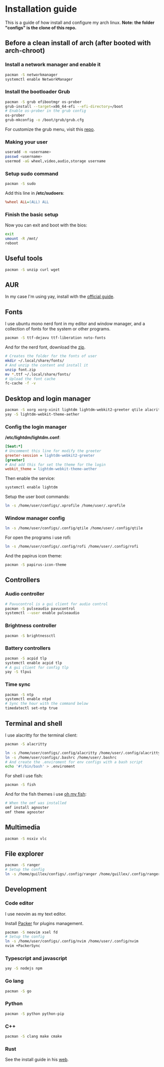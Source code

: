 # Installation guide

This is a guide of how install and configure my arch linux.
**Note: the folder "configs" is the clone of this repo.**

## Before a clean install of arch (after booted with arch-chroot)

### Install a network manager and enable it

```bash
pacman -S networkmanager
systemctl enable NetworkManager
```

### Install the bootloader Grub

```bash
pacman -S grub efibootmgr os-prober
grub-install --target=x86_64-efi --efi-directory=/boot
# Enable os-prober in the grub config
os-prober
grub-mkconfig -o /boot/grub/grub.cfg
```

For customize the grub menu, visit this [repo](https://github.com/vinceliuice/grub2-themes).

### Making your user

```bash
useradd -m <username>
passwd <username>
usermod -aG wheel,video,audio,storage username
```

### Setup sudo command

```bash
pacman -S sudo
```

Add this line in **/etc/sudoers**:

```ini
%wheel ALL=(ALL) ALL
```

### Finish the basic setup

Now you can exit and boot with the bios:

```bash
exit
umount -R /mnt/
reboot
```

## Useful tools

```bash
pacman -S unzip curl wget
```

## AUR

In my case I'm using yay, install with
the [official guide](https://github.com/Jguer/yay).

## Fonts

I use ubuntu mono nerd font in my editor and window manager,
and a collection of fonts for the system or other programs.

```bash
pacman -S ttf-dejavu ttf-liberation noto-fonts
```

And for the nerd font, download the [zip](https://github.com/ryanoasis/nerd-fonts).

```bash
# Creates the folder for the fonts of user
mkdir ~/.local/share/fonts/
# And unzip the content and install it
unzip font.zip
mv *.ttf ~/.local/share/fonts/
# Upload the font cache
fc-cache -f -v
```

## Desktop and login manager

```bash
pacman -S xorg xorg-xinit lightdm lightdm-webkit2-greeter qtile alacritty python python-psutil rofi scrot firefox
yay -S lightdm-webkit-theme-aether
```

### Config the login manager

**/etc/lightdm/lightdm.conf**:

```ini
[Seat:*]
# Uncomment this line for modify the greeter
greeter-session = lightdm-webkit2-greeter
[greeter]
# And add this for set the theme for the login 
webkit_theme = lightdm-webkit-theme-aether
```

Then enable the service:

```bash
systemctl enable lightdm
```

Setup the user boot commands:

```bash
ln -s /home/user/configs/.xprofile /home/user/.xprofile
```

### Window manager config

```bash
ln -s /home/user/configs/.config/qtile /home/user/.config/qtile
```

For open the programs i use rofi:

```bash
ln -s /home/user/configs/.config/rofi /home/user/.config/rofi
```

And the papirus icon theme:

```bash
pacman -S papirus-icon-theme
```

## Controllers

### Audio controller

```bash
# Pavucontrol is a gui client for audio control
pacman -S pulseaudio pavucontrol
systemctl --user enable pulseaudio
```

### Brightness controller

```bash
pacman -S brightnessctl
```

### Battery controllers

```bash
pacman -S acpid tlp
systemctl enable acpid tlp
# A gui client for config tlp
yay -S tlpui
```

### Time sync

```bash
pacman -S ntp
systemctl enable ntpd
# Sync the hour with the command below
timedatectl set-ntp true
```

## Terminal and shell

I use alacritty for the terminal client:

```bash
pacman -S alacritty
```

```bash
ln -s /home/user/configs/.config/alacritty /home/user/.config/alacritty
ln -s /home/user/configs/.bashrc /home/user/.bashrc
# And create the .enviroment for env configs with a bash script
echo '#!/bin/bash' > .enviroment
```

For shell i use fish:

```bash
pacman -S fish
```

And for the fish themes i use [oh my fish](https://github.com/oh-my-fish/oh-my-fish):

```bash
# When the omf was installed
omf install agnoster
omf theme agnoster
```

## Multimedia

```bash
pacman -S nsxiv vlc
```

## File explorer

```bash
pacman -S ranger
# Setup the config
ln -s /home/guillex/configs/.config/ranger /home/guillex/.config/ranger
```

## Development

### Code editor

I use neovim as my text editor.

Install [Packer](https://github.com/wbthomason/packer.nvim) for plugins management.

```bash
pacman -S neovim xsel fd
# Setup the config
ln -s /home/user/configs/.config/nvim /home/user/.config/nvim
nvim +PackerSync
```

### Typescript and javascript

```bash
yay -S nodejs npm
```

### Go lang

```bash
pacman -S go
```

### Python

```bash
pacman -S python python-pip
```

### C++

```bash
pacman -S clang make cmake
```

### Rust

See the install guide in his [web](https://www.rust-lang.org/tools/install).
